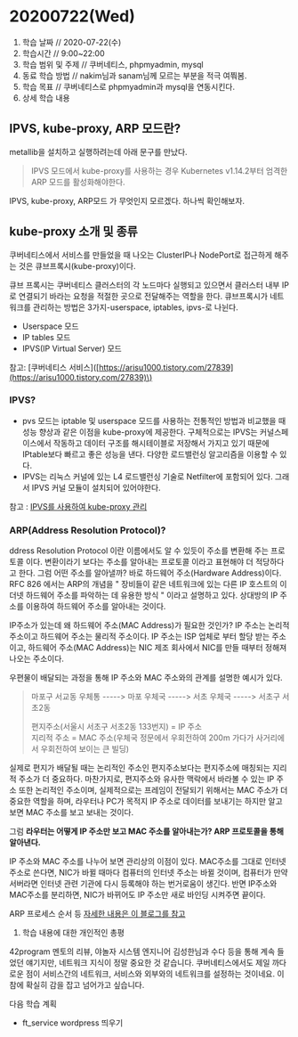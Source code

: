 # 20200722\(Wed\)

1. 학습 날짜 // 2020-07-22\(수\)
2. 학습시간 // 9:00~22:00
3. 학습 범위 및 주제 // 쿠버네티스, phpmyadmin, mysql
4. 동료 학습 방법 // nakim님과 sanam님께 모르는 부분을 적극 여쭤봄.
5. 학습 목표 // 쿠버네티스로 phpmyadmin과 mysql을 연동시킨다.
6. 상세 학습 내용

## IPVS, kube-proxy, ARP 모드란?

metallib을 설치하고 실행하려는데 아래 문구를 만났다.

> IPVS 모드에서 kube-proxy를 사용하는 경우 Kubernetes v1.14.2부터 엄격한 ARP 모드를 활성화해야한다.

IPVS, kube-proxy, ARP모드 가 무엇인지 모르겠다. 하나씩 확인해보자.

## kube-proxy 소개 및 종류

쿠버네티스에서 서비스를 만들었을 때 나오는 ClusterIP나 NodePort로 접근하게 해주는 것은 큐브프록시\(kube-proxy\)이다.

큐브 프록시는 쿠버네티스 클러스터의 각 노드마다 실행되고 있으면서 클러스터 내부 IP로 연결되기 바라는 요청을 적절한 곳으로 전달해주는 역할을 한다. 큐브프록시가 네트워크를 관리하는 방법은 3가지-userspace, iptables, ipvs-로 나뉜다.

* Userspace 모드
* IP tables 모드
* IPVS\(IP Virtual Server\) 모드

참고: \[쿠버네티스 서비스\]\([https://arisu1000.tistory.com/27839](https://arisu1000.tistory.com/27839)\)

### IPVS?

* pvs 모드는 iptable 및 userspace 모드를 사용하는 전통적인 방법과 비교했을 때 성능 향상과 같은 이점을 kube-proxy에 제공한다. 구체적으로는 IPVS는 커널스페이스에서 작동하고 데이터 구조를 해시테이블로 저장해서 가지고 있기 때문에 IPtable보다 빠르고 좋은 성능을 낸다. 다양한 로드밸런싱 알고리즘을 이용할 수 있다.
* IPVS는 리눅스 커널에 있는 L4 로드밸런싱 기술로 Netfilter에 포함되어 있다. 그래서 IPVS 커널 모듈이 설치되어 있어야한다. 

참고 : [IPVS를 사용하여 kube-proxy 관리](https://www.ibm.com/support/knowledgecenter/ko/SSBS6K_2.1.0.3/manage_cluster/ipvs.html)

### ARP\(Address Resolution Protocol\)?

ddress Resolution Protocol 이란 이름에서도 알 수 있듯이 주소를 변환해 주는 프로토콜 이다. 변환이라기 보다는 주소를 알아내는 프로토콜 이라고 표현해야 더 적당하다고 한다. 그럼 어떤 주소를 알아낼까? 바로 하드웨어 주소\(Hardware Address\)이다. RFC 826 에서는 ARP의 개념을 " 장비들이 같은 네트워크에 있는 다른 IP 호스트의 이더넷 하드웨어 주소를 파악하는 데 유용한 방식 " 이라고 설명하고 있다. 상대방의 IP 주소를 이용하여 하드웨어 주소를 알아내는 것이다.

IP주소가 있는데 왜 하드웨어 주소\(MAC Address\)가 필요한 것인가? IP 주소는 논리적 주소이고 하드웨어 주소는 물리적 주소이다. IP 주소는 ISP 업체로 부터 할당 받는 주소이고, 하드웨어 주소\(MAC Address\)는 NIC 제조 회사에서 NIC를 만들 때부터 정해져 나오는 주소이다.

우편물이 배달되는 과정을 통해 IP 주소와 MAC 주소와의 관계를 설명한 예시가 있다.

> 마포구 서교동 우체통 -----&gt; 마포 우체국 -----&gt; 서초 우체국 -----&gt; 서초구 서초2동   
>   
>  편지주소\(서울시 서초구 서초2동 133번지\) = IP 주소   
>  지리적 주소 = MAC 주소\(우체국 정문에서 우회전하여 200m 가다가 사거리에서 우회전하여 보이는 큰 빌딩\)

실제로 편지가 배달될 때는 논리적인 주소인 편지주소보다는 편지주소에 매칭되는 지리적 주소가 더 중요하다. 마찬가지로, 편지주소와 유사한 맥락에서 바라볼 수 있는 IP 주소 또한 논리적인 주소이며, 실제적으로는 프레임이 전달되기 위해서는 MAC 주소가 더 중요한 역할을 하며, 라우터나 PC가 목적지 IP 주소로 데이터를 보내기는 하지만 알고 보면 MAC 주소를 보고 보내는 것이다.

그럼 **라우터는 어떻게 IP 주소만 보고 MAC 주소를 알아내는가? ARP 프로토콜을 통해 알아낸다.**

IP 주소와 MAC 주소를 나누어 보면 관리상의 이점이 있다. MAC주소를 그대로 인터넷 주소로 쓴다면, NIC가 바뀔 때마다 컴퓨터의 인터넷 주소는 바뀔 것이며, 컴퓨터가 만약 서버라면 인터넷 관련 기관에 다시 등록해야 하는 번거로움이 생긴다. 반면 IP주소와 MAC주소를 분리하면, NIC가 바뀌어도 IP 주소만 새로 바인딩 시켜주면 끝이다.

ARP 프로세스 순서 등 [자세한 내용은 이 블로그를 참고](https://m.blog.naver.com/PostView.nhn?blogId=goduck2&logNo=220161816991&targetKeyword=&targetRecommendationCode=1)

1. 학습 내용에 대한 개인적인 총평

42program 멘토의 리뷰, 야놀자 시스템 엔지니어 김성한님과 수다 등을 통해 계속 들었던 얘기지만, 네트워크 지식이 정말 중요한 것 같습니다. 쿠버네티스에서도 제일 까다로운 점이 서비스간의 네트워크, 서비스와 외부와의 네트워크를 설정하는 것이네요. 이 참에 확실히 감을 잡고 넘어가고 싶습니다.

다음 학습 계획

* ft\_service wordpress 띄우기

